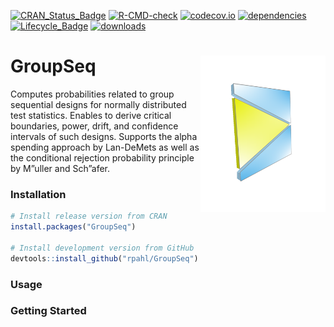 
<!-- README.md is generated from README.Rmd. Please edit that file -->
<!-- badges: start -->

[![CRAN_Status_Badge](https://www.r-pkg.org/badges/version/GroupSeq)](https://cran.r-project.org/package=GroupSeq)
[![R-CMD-check](https://github.com/rpahl/GroupSeq/workflows/R-CMD-check/badge.svg)](https://github.com/rpahl/GroupSeq/actions)
[![codecov.io](https://codecov.io/github/rpahl/GroupSeq/coverage.svg?branch=master)](https://codecov.io/github/rpahl/GroupSeq?branch=master)
[![dependencies](https://tinyverse.netlify.com/badge/GroupSeq)](https://CRAN.R-project.org/package=GroupSeq)
[![Lifecycle_Badge](https://img.shields.io/badge/lifecycle-stable-green.svg)](https://cran.r-project.org/package=GroupSeq)
[![downloads](https://cranlogs.r-pkg.org/badges/GroupSeq)](https://www.r-pkg.org:443/pkg/GroupSeq)

<!-- badges: end -->

# GroupSeq <img src="man/figures/logo3D.png" align="right" width="200" height="250"/>

Computes probabilities related to group sequential designs for normally
distributed test statistics. Enables to derive critical boundaries,
power, drift, and confidence intervals of such designs. Supports the
alpha spending approach by Lan-DeMets as well as the conditional
rejection probability principle by M”uller and Sch”afer.

### Installation

``` r
# Install release version from CRAN
install.packages("GroupSeq")

# Install development version from GitHub
devtools::install_github("rpahl/GroupSeq")
```

### Usage

### Getting Started
